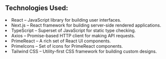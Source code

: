  <h2> Technologies Used: </h2>
<li> React – JavaScript library for building user interfaces. </li>
<li> Next.js – React framework for building server-side rendered applications. </li> 
<li> TypeScript – Superset of JavaScript for static type checking. </li>
<li>  Axios – Promise-based HTTP client for making API requests. </li>
<li> PrimeReact – A rich set of React UI components. </li> 
<li> PrimeIcons – Set of icons for PrimeReact components. </li> 
<li> Tailwind CSS – Utility-first CSS framework for building custom designs. </li> 
